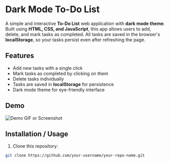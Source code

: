 # Dark Mode To-Do List

A simple and interactive **To-Do List** web application with **dark mode theme**. Built using **HTML, CSS, and JavaScript**, this app allows users to add, delete, and mark tasks as completed. All tasks are saved in the browser's **localStorage**, so your tasks persist even after refreshing the page.

## Features

- Add new tasks with a single click
- Mark tasks as completed by clicking on them
- Delete tasks individually
- Tasks are saved in **localStorage** for persistence
- Dark mode theme for eye-friendly interface

## Demo

![Demo GIF or Screenshot](link-to-your-screenshot-or-gif-if-any)

## Installation / Usage

1. Clone this repository:

```bash
git clone https://github.com/your-username/your-repo-name.git
